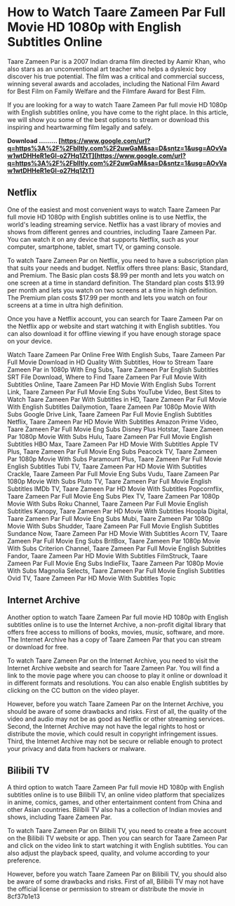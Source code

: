 # How to Watch Taare Zameen Par Full Movie HD 1080p with English Subtitles Online
 
Taare Zameen Par is a 2007 Indian drama film directed by Aamir Khan, who also stars as an unconventional art teacher who helps a dyslexic boy discover his true potential. The film was a critical and commercial success, winning several awards and accolades, including the National Film Award for Best Film on Family Welfare and the Filmfare Award for Best Film.
 
If you are looking for a way to watch Taare Zameen Par full movie HD 1080p with English subtitles online, you have come to the right place. In this article, we will show you some of the best options to stream or download this inspiring and heartwarming film legally and safely.
 
**Download ……… [https://www.google.com/url?q=https%3A%2F%2Fblltly.com%2F2uwGaM&sa=D&sntz=1&usg=AOvVaw1wtDHHeR1eGI-o27Hq1ZtT](https://www.google.com/url?q=https%3A%2F%2Fblltly.com%2F2uwGaM&sa=D&sntz=1&usg=AOvVaw1wtDHHeR1eGI-o27Hq1ZtT)**


 
## Netflix
 
One of the easiest and most convenient ways to watch Taare Zameen Par full movie HD 1080p with English subtitles online is to use Netflix, the world's leading streaming service. Netflix has a vast library of movies and shows from different genres and countries, including Taare Zameen Par. You can watch it on any device that supports Netflix, such as your computer, smartphone, tablet, smart TV, or gaming console.
 
To watch Taare Zameen Par on Netflix, you need to have a subscription plan that suits your needs and budget. Netflix offers three plans: Basic, Standard, and Premium. The Basic plan costs $8.99 per month and lets you watch on one screen at a time in standard definition. The Standard plan costs $13.99 per month and lets you watch on two screens at a time in high definition. The Premium plan costs $17.99 per month and lets you watch on four screens at a time in ultra high definition.
 
Once you have a Netflix account, you can search for Taare Zameen Par on the Netflix app or website and start watching it with English subtitles. You can also download it for offline viewing if you have enough storage space on your device.
 
Watch Taare Zameen Par Online Free With English Subs,  Taare Zameen Par Full Movie Download in HD Quality With Subtitles,  How to Stream Taare Zameen Par in 1080p With Eng Subs,  Taare Zameen Par English Subtitles SRT File Download,  Where to Find Taare Zameen Par Full Movie With Subtitles Online,  Taare Zameen Par HD Movie With English Subs Torrent Link,  Taare Zameen Par Full Movie Eng Subs YouTube Video,  Best Sites to Watch Taare Zameen Par With Subtitles in HD,  Taare Zameen Par Full Movie With English Subtitles Dailymotion,  Taare Zameen Par 1080p Movie With Subs Google Drive Link,  Taare Zameen Par Full Movie English Subtitles Netflix,  Taare Zameen Par HD Movie With Subtitles Amazon Prime Video,  Taare Zameen Par Full Movie Eng Subs Disney Plus Hotstar,  Taare Zameen Par 1080p Movie With Subs Hulu,  Taare Zameen Par Full Movie English Subtitles HBO Max,  Taare Zameen Par HD Movie With Subtitles Apple TV Plus,  Taare Zameen Par Full Movie Eng Subs Peacock TV,  Taare Zameen Par 1080p Movie With Subs Paramount Plus,  Taare Zameen Par Full Movie English Subtitles Tubi TV,  Taare Zameen Par HD Movie With Subtitles Crackle,  Taare Zameen Par Full Movie Eng Subs Vudu,  Taare Zameen Par 1080p Movie With Subs Pluto TV,  Taare Zameen Par Full Movie English Subtitles IMDb TV,  Taare Zameen Par HD Movie With Subtitles Popcornflix,  Taare Zameen Par Full Movie Eng Subs Plex TV,  Taare Zameen Par 1080p Movie With Subs Roku Channel,  Taare Zameen Par Full Movie English Subtitles Kanopy,  Taare Zameen Par HD Movie With Subtitles Hoopla Digital,  Taare Zameen Par Full Movie Eng Subs Mubi,  Taare Zameen Par 1080p Movie With Subs Shudder,  Taare Zameen Par Full Movie English Subtitles Sundance Now,  Taare Zameen Par HD Movie With Subtitles Acorn TV,  Taare Zameen Par Full Movie Eng Subs BritBox,  Taare Zameen Par 1080p Movie With Subs Criterion Channel,  Taare Zameen Par Full Movie English Subtitles Fandor,  Taare Zameen Par HD Movie With Subtitles FilmStruck,  Taare Zameen Par Full Movie Eng Subs IndieFlix,  Taare Zameen Par 1080p Movie With Subs Magnolia Selects,  Taare Zameen Par Full Movie English Subtitles Ovid TV,  Taare Zameen Par HD Movie With Subtitles Topic
 
## Internet Archive
 
Another option to watch Taare Zameen Par full movie HD 1080p with English subtitles online is to use the Internet Archive, a non-profit digital library that offers free access to millions of books, movies, music, software, and more. The Internet Archive has a copy of Taare Zameen Par that you can stream or download for free.
 
To watch Taare Zameen Par on the Internet Archive, you need to visit the Internet Archive website and search for Taare Zameen Par. You will find a link to the movie page where you can choose to play it online or download it in different formats and resolutions. You can also enable English subtitles by clicking on the CC button on the video player.
 
However, before you watch Taare Zameen Par on the Internet Archive, you should be aware of some drawbacks and risks. First of all, the quality of the video and audio may not be as good as Netflix or other streaming services. Second, the Internet Archive may not have the legal rights to host or distribute the movie, which could result in copyright infringement issues. Third, the Internet Archive may not be secure or reliable enough to protect your privacy and data from hackers or malware.
 
## Bilibili TV
 
A third option to watch Taare Zameen Par full movie HD 1080p with English subtitles online is to use Bilibili TV, an online video platform that specializes in anime, comics, games, and other entertainment content from China and other Asian countries. Bilibili TV also has a collection of Indian movies and shows, including Taare Zameen Par.
 
To watch Taare Zameen Par on Bilibili TV, you need to create a free account on the Bilibili TV website or app. Then you can search for Taare Zameen Par and click on the video link to start watching it with English subtitles. You can also adjust the playback speed, quality, and volume according to your preference.
 
However, before you watch Taare Zameen Par on Bilibili TV, you should also be aware of some drawbacks and risks. First of all, Bilibili TV may not have the official license or permission to stream or distribute the movie in
 8cf37b1e13
 
